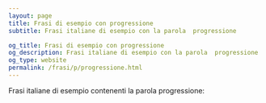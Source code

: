 ```yaml
---
layout: page
title: Frasi di esempio con progressione 
subtitle: Frasi italiane di esempio con la parola  progressione

og_title: Frasi di esempio con progressione 
og_description: Frasi italiane di esempio con la parola  progressione
og_type: website
permalink: /frasi/p/progressione.html
---
```


Frasi italiane di esempio contenenti la parola progressione:


